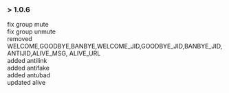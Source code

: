 ### > 1.0.6
fix group mute <br>
fix group unmute <br>
removed WELCOME,GOODBYE,BANBYE,WELCOME_JID,GOODBYE_JID,BANBYE_JID,ANTIJID,ALIVE_MSG, ALIVE_URL <br>
added antilink <br>
added antifake <br>
added antubad <br>
updated alive <br>